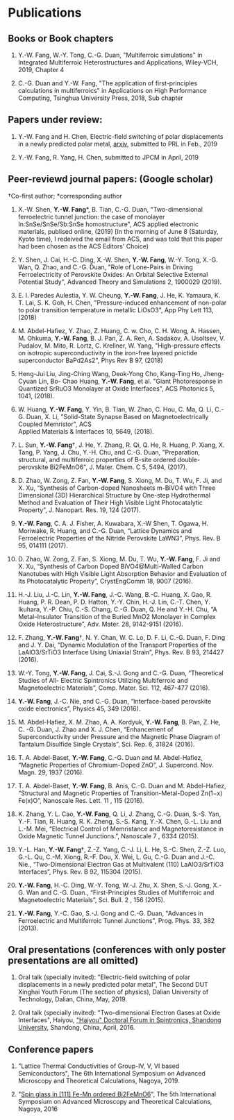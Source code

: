 # Publications

## Books or Book chapters

1. Y.-W. Fang, W.-Y. Tong, C.-G. Duan, "Multiferroic simulations" in Integrated Multiferroic Heterostructures and Applications, Wiley-VCH, 2019, Chapter 4

1. C.-G. Duan and Y.-W. Fang, "The application of first-principles calculations in multiferroics" in Applications on High Performance Computing, Tsinghua University Press, 2018, Sub chapter 

## Papers under review:

1. Y.-W. Fang and H. Chen, Electric-field switching of polar displacements in a newly predicted polar metal, [arxiv](https://arxiv.org/abs/1901.08771), submitted to PRL in Feb., 2019

1. Y.-W. Fang, R. Yang, H. Chen, submitted to JPCM in April, 2019

## Peer-reviewd journal papers: (Google scholar)
†Co-first author; \*corresponding author

1. X.-W. Shen, **Y.-W. Fang**\*, B. Tian, C.-G. Duan, "Two-dimensional ferroelectric tunnel junction: the case of monolayer In:SnSe/SnSe/Sb:SnSe homostructure", ACS applied electronic materials, publised online, (2019) [In the morning of June 8 (Saturday, Kyoto time), I redeived the email from ACS, and was told that this paper had been chosen as the ACS Editors' Choice)

1. Y. Shen, J. Cai, H.-C. Ding, X.-W. Shen, **Y.-W. Fang**, W.-Y. Tong, X.-G. Wan, Q. Zhao, and C.-G. Duan, "Role of Lone-Pairs in Driving Ferroelectricity of Perovskite Oxides: An Orbital Selective External Potential Study", Advanced Theory and Simulations 2, 1900029 (2019).

1. E. I. Paredes Aulestia, Y. W. Cheung, **Y.-W. Fang**, J. He, K. Yamaura, K. T. Lai, S. K. Goh, H. Chen, "Pressure-induced enhancement of non-polar to polar transition temperature in metallic LiOsO3", App Phy Lett 113, (2018)

1. M. Abdel-Hafiez, Y. Zhao, Z. Huang, C. w. Cho, C. H. Wong, A. Hassen, M. Ohkuma, **Y.-W. Fang**, B. J. Pan, Z. A. Ren, A. Sadakov, A. Usoltsev, V. Pudalov, M. Mito, R. Lortz, C. Krellner, W. Yang, "High-pressure effects on isotropic superconductivity in the iron-free layered pnictide superconductor BaPd2As2", Phys Rev B 97, (2018)

1. Heng-Jui Liu, Jing-Ching Wang, Deok-Yong Cho, Kang-Ting Ho, Jheng-Cyuan Lin, Bo- 
Chao Huang, **Y.-W. Fang**, et al. "Giant Photoresponse in Quantized SrRuO3 Monolayer
at Oxide Interfaces", ACS Photonics 5, 1041, (2018).

1. W. Huang, **Y.-W. Fang**, Y. Yin, B. Tian, W. Zhao, C. Hou, C. Ma, Q. Li, C.-G. Duan, X. Li, "Solid-State Synapse Based on Magnetoelectrically Coupled Memristor",  ACS       
Applied  Materials & Interfaces 10, 5649, (2018).

1. L. Sun, **Y.-W. Fang**†, J. He, Y. Zhang, R. Qi, Q. He, R. Huang, P. Xiang, X. Tang, P. Yang, J. Chu, Y.-H. Chu, and C.-G. Duan, "Preparation, structural, and multiferroic properties of B-site ordered double-perovskite Bi2FeMnO6", J. Mater. Chem. C 5, 5494, (2017).

1. D. Zhao, W. Zong, Z. Fan, **Y.-W. Fang**, S. Xiong, M. Du, T. Wu, F. Ji, and X. Xu, “Synthesis of Carbon-doped Nanosheets m-BiVO4 with Three Dimensional (3D) Hierarchical Structure by One-step Hydrothermal Method and Evaluation of Their High Visible Light Photocatalytic Property”, J. Nanopart. Res. 19, 124 (2017).

1. **Y.-W. Fang**, C. A. J. Fisher, A. Kuwabara, X.-W Shen, T. Ogawa, H. Moriwake, R. Huang, and C.-G. Duan, “Lattice Dynamics and Ferroelectric Properties of the Nitride Perovskite LaWN3”, Phys. Rev. B 95, 014111 (2017).

1. D. Zhao, W. Zong, Z. Fan, S. Xiong, M. Du, T. Wu, **Y.-W. Fang**, F. Ji and X. Xu, “Synthesis
of Carbon Doped BiVO4@Multi-Walled Carbon Nanotubes with High Visible Light Absorption
Behavior and Evaluation of Its Photocatalytic Property”, CrystEngComm 18, 9007 (2016).

1. H.-J. Liu, J.-C. Lin, **Y.-W. Fang**, J.-C. Wang, B.-C. Huang, X. Gao, R. Huang, P. R. Dean, P.
D. Hatton, Y.-Y. Chin, H.-J. Lin, C.-T. Chen, Y. Ikuhara, Y.-P. Chiu, C.-S. Chang, C.-G.
Duan, Q. He and Y.-H. Chu, “A Metal–Insulator Transition of the Buried MnO2 Monolayer
in Complex Oxide Heterostructure”, Adv. Mater. 28, 9142-9151 (2016).

1. F. Zhang, **Y.-W. Fang**†, N. Y. Chan, W. C. Lo, D. F. Li, C.-G. Duan, F. Ding and J. Y.
Dai, “Dynamic Modulation of the Transport Properties of the LaAlO3/SrTiO3 Interface Using
Uniaxial Strain”, Phys. Rev. B 93, 214427 (2016).

1. W.-Y. Tong, **Y.-W. Fang**, J. Cai, S.-J. Gong and C.-G. Duan, “Theoretical Studies of All-
Electric Spintronics Utilizing Multiferroic and Magnetoelectric Materials”, Comp. Mater. Sci.
112, 467-477 (2016).

1. **Y.-W. Fang**, J.-C. Nie, and C.-G. Duan, “Interface-based perovskite oxide electronics”, Physics
45, 349 (2016).

1. M. Abdel-Hafiez, X. M. Zhao, A. A. Kordyuk, **Y.-W. Fang**, B. Pan, Z. He, C. -G. Duan, J.
Zhao and X. J. Chen, “Enhancement of Superconductivity under Pressure and the Magnetic
Phase Diagram of Tantalum Disulfide Single Crystals”, Sci. Rep. 6, 31824 (2016).

1. T. A. Abdel-Baset, **Y.-W. Fang**, C.-G. Duan and M. Abdel-Hafiez, “Magnetic Properties of
Chromium-Doped ZnO”, J. Supercond. Nov. Magn. 29, 1937 (2016).

1. T. A. Abdel-Baset, **Y.-W. Fang**, B. Anis, C.-G. Duan and M. Abdel-Hafiez, “Structural and
Magnetic Properties of Transition-Metal-Doped Zn(1−x) Fe(x)O”, Nanoscale Res. Lett. 11 , 115
(2016).

1. K. Zhang, Y. L. Cao, **Y.-W. Fang**, Q. Li, J. Zhang, C.-G. Duan, S.-S. Yan, Y.-F. Tian, R.
Huang, R. K. Zheng, S.-S. Kang, Y.-X. Chen, G.-L. Liu and L.-M. Mei, “Electrical Control
of Memristance and Magnetoresistance in Oxide Magnetic Tunnel Junctions.”, Nanoscale 7 ,
6334 (2015).

1. Y.-L. Han, **Y.-W. Fang**†, Z.-Z. Yang, C.-J. Li, L. He, S.-C. Shen, Z.-Z. Luo, G.-L. Qu, C.-M.
Xiong, R.-F. Dou, X. Wei, L. Gu, C.-G. Duan and J.-C. Nie., “Two-Dimensional Electron Gas
at Multivalent (110) LaAlO3/SrTiO3 Interfaces”, Phys. Rev. B 92, 115304 (2015).

1. **Y.-W. Fang**, H.-C. Ding, W.-Y. Tong, W.-J. Zhu, X. Shen, S.-J. Gong, X.-G. Wan and C.-G.
Duan., “First-Principles Studies of Multiferroic and Magnetoelectric Materials”, Sci. Bull. 2 ,
156 (2015).

1. **Y.-W. Fang**, Y.-C. Gao, S.-J. Gong and C.-G. Duan, "Advances in Ferroelectric and Multiferroic Tunnel Junctions", Prog. Phys. 33, 382 (2013).

## Oral presentations (conferences with only poster presentations are all omitted)

1. Oral talk (specially invited): "Electric-field switching of polar displacements in a newly predicted polar metal", The Second DUT Xinghai Youth Forum (The section of physics), Dalian University of Technology, Dalian, China, May, 2019.

1. Oral talk (specially invited): "Two-dimensional Electron Gases at Oxide Interfaces", Haiyou, ["Haiyou" Doctoral Forum in Spintronics, Shandong University](http://www.phy.sdu.edu.cn/info/1018/1587.htm), Shandong, China, April, 2016.

## Conference papers

1. "Lattice Thermal Conductivities of Group-IV, V, VI based Semiconductors", The 6th International Symposium on Advanced Microscopy and Theoretical Calculations, Nagoya, 2019.

1. "[Spin glass in \[111\] Fe-Mn ordered Bi2FeMnO6](https://www.researchgate.net/publication/333747720_Spin_glass_in_111_Fe-Mn_ordered_Bi2FeMnO6)", The 5th International Symposium on Advanced Microscopy and Theoretical Calculations, Nagoya, 2016
